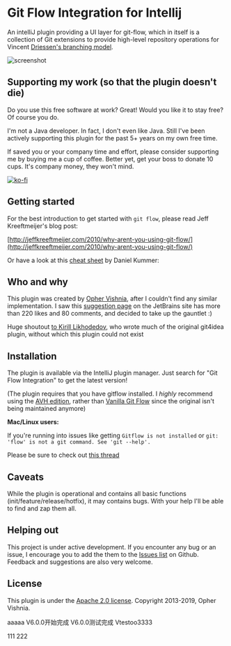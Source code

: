 # Git Flow Integration for Intellij


An intelliJ plugin providing a UI layer for git-flow, which in itself is a collection of Git extensions to provide high-level repository operations for Vincent [Driessen's branching model](http://nvie.com/git-model).

![screenshot](http://opherv.github.io/gitflow4idea/images/gitflow.jpg)

## Supporting my work (so that the plugin doesn't die)

Do you use this free software at work? Great! Would you like it to stay free? Of course you do.

I'm not a Java developer. In fact, I don't even like Java. Still I've been actively supporting this plugin for the past 5+ years on my own free time.

If saved you or your company time and effort, please consider supporting me by buying me a cup of coffee.
Better yet, get your boss to donate 10 cups. It's company money, they won't mind.

[![ko-fi](https://www.ko-fi.com/img/githubbutton_sm.svg)](https://ko-fi.com/R6R0TFS7)

## Getting started

For the best introduction to get started with `git flow`, please read Jeff Kreeftmeijer's blog post:

[http://jeffkreeftmeijer.com/2010/why-arent-you-using-git-flow/](http://jeffkreeftmeijer.com/2010/why-arent-you-using-git-flow/)

Or have a look at this [cheat sheet](http://danielkummer.github.io/git-flow-cheatsheet/) by Daniel Kummer:

## Who and why

This plugin was created by [Opher Vishnia](http://www.opherv.com), after I couldn't find any similar implementation.
I saw this [suggestion page](http://youtrack.jetbrains.com/issue/IDEA-65491) on the JetBrains site has more than 220 likes and 80 comments, and decided to take up the gauntlet :)

Huge shoutout [to Kirill Likhodedov](https://github.com/klikh), who wrote much of the original git4idea plugin, without which this plugin could not exist

## Installation

The plugin is available via the IntelliJ plugin manager. Just search for "Git Flow Integration" to get the latest version!

(The plugin requires that you have gitflow installed. I *highly* recommend using the [AVH edition](https://github.com/petervanderdoes/gitflow), rather than [Vanilla Git Flow](https://github.com/nvie/gitflow) since the original isn't being maintained anymore)

**Mac/Linux users:**

If you're running into issues like getting
`Gitflow is not installed`
or
`git: 'flow' is not a git command. See 'git --help'.`

Please be sure to check out [this thread](https://github.com/OpherV/gitflow4idea/issues/7)


## Caveats

While the plugin is operational and contains all basic functions (init/feature/release/hotfix), it may contains bugs. With your help I'll be able to find and zap them all.

## Helping out

This project is under active development.
If you encounter any bug or an issue, I encourage you to add the them to the [Issues list](https://github.com/OpherV/gitflow4idea/issues) on Github.
Feedback and suggestions are also very welcome.

## License

This plugin is under the [Apache 2.0 license](http://www.apache.org/licenses/LICENSE-2.0.html).
Copyright 2013-2019, Opher Vishnia.

aaaaa
V6.0.0开始完成
V6.0.0测试完成
Vtestoo3333


111
222


